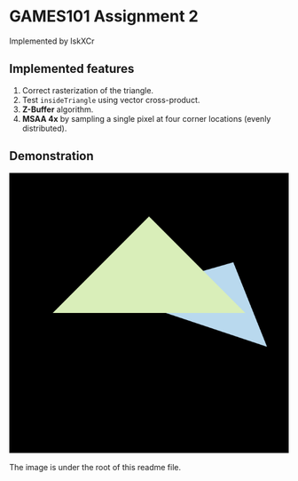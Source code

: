 # GAMES101 Assignment 2
Implemented by IskXCr

## Implemented features
1. Correct rasterization of the triangle.
2. Test `insideTriangle` using vector cross-product.
3. **Z-Buffer** algorithm.
4. **MSAA 4x** by sampling a single pixel at four corner locations (evenly distributed).

## Demonstration
![Test](test.png)

The image is under the root of this readme file.